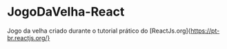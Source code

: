 # JogoDaVelha-React
Jogo da velha criado durante o tutorial prático do [ReactJs.org]{https://pt-br.reactjs.org/}

